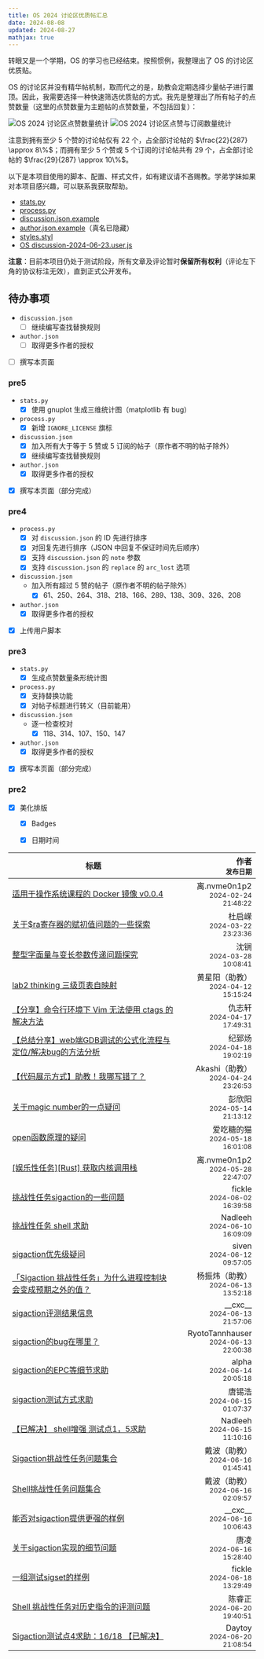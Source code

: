 ```yaml
---
title: OS 2024 讨论区优质帖汇总
date: 2024-08-08
updated: 2024-08-27
mathjax: true
---
```

<style>
th:nth-child(2),
td:nth-child(2) {
    text-align: right;
}
</style>

转眼又是一个学期，OS 的学习也已经结束。按照惯例，我整理出了 OS 的讨论区优质贴。

OS 的讨论区并没有精华帖机制，取而代之的是，助教会定期选择少量帖子进行置顶。因此，我需要选择一种快速筛选优质贴的方式。我先是整理出了所有帖子的点赞数量（这里的点赞数量为主题帖的点赞数量，不包括回复）：

![OS 2024 讨论区点赞数量统计](/images/os-discussions/likes.svg)
![OS 2024 讨论区点赞与订阅数量统计](/images/os-discussions/stats.svg)

注意到拥有至少 5 个赞的讨论帖仅有 22 个，占全部讨论帖的 $\frac{22}{287} \approx 8\%$；而拥有至少 5 个赞或 5 个订阅的讨论帖共有 29 个，占全部讨论帖的 $\frac{29}{287} \approx 10\%$。

以下是本项目使用的脚本、配置、样式文件，如有建议请不吝赐教。学弟学妹如果对本项目感兴趣，可以联系我获取帮助。
 -  [stats.py](/images/os-discussions/stats.py)
 -  [process.py](/images/os-discussions/process.py)
 -  [discussion.json.example](/images/os-discussions/discussion.json.example)
 -  [author.json.example](/images/os-discussions/author.json.example)（真名已隐藏）
 -  [styles.styl](https://github.com/TripleCamera/triplecamera.github.io/tree/main/source/_data/styles.styl)
 -  [OS discussion-2024-06-23.user.js](/images/os-discussions/OS%20discussion-2024-06-23.user.js)

**注意**：目前本项目仍处于测试阶段，所有文章及评论暂时**保留所有权利**（评论左下角的协议标注无效），直到正式公开发布。

## 待办事项
 -  `discussion.json`
     -  [ ] 继续编写查找替换规则
 -  `author.json`
     -  [ ] 取得更多作者的授权
 -  [ ] 撰写本页面

### pre5
 -  `stats.py`
     -  [x] 使用 gnuplot 生成三维统计图（matplotlib 有 bug）
 -  `process.py`
     -  [x] 新增 `IGNORE_LICENSE` 旗标
 -  `discussion.json`
     -  [x] 加入所有大于等于 5 赞或 5 订阅的帖子（原作者不明的帖子除外）
     -  [x] 继续编写查找替换规则
 -  `author.json`
     -  [x] 取得更多作者的授权
 -  [x] 撰写本页面（部分完成）

### pre4
 -  `process.py`
     -  [x] 对 `discussion.json` 的 ID 先进行排序
     -  [x] 对回复先进行排序（JSON 中回复不保证时间先后顺序）
     -  [x] 支持 `discussion.json` 的 `note` 参数
     -  [x] 支持 `discussion.json` 的 `replace` 的 `arc_lost` 选项
 -  `discussion.json`
     -  加入所有超过 5 赞的帖子（原作者不明的帖子除外）
         -  [x] 61、250、264、318、218、166、289、138、309、326、208
 -  `author.json`
     -  [x] 取得更多作者的授权
 -  [x] 上传用户脚本

### pre3
 -  `stats.py`
     -  [x] 生成点赞数量条形统计图
 -  `process.py`
     -  [x] 支持替换功能
     -  [x] 对帖子标题进行转义（目前能用）
 -  `discussion.json`
     -  逐一检查校对
         -  [x] 118、314、107、150、147
 -  `author.json`
     -  [x] 取得更多作者的授权
 -  [x] 撰写本页面（部分完成）

### pre2
 -  [x] 美化排版
     -  [x] Badges
     -  [x] 日期时间


| 标题 | 作者<br><small>发布日期</small> |
|-|-|
| [适用于操作系统课程的 Docker 镜像 v0.0.4](61) | 离.nvme0n1p2<br><small>2024-02-24 21:48:22</small> |
| [关于$ra寄存器的赋初值问题的一些探索](107) | 杜启嵘<br><small>2024-03-22 23:23:36</small> |
| [整型字面量与变长参数传递问题探究](118) | 沈锎<br><small>2024-03-28 10:08:41</small> |
| [lab2 thinking 三级页表自映射](138) | 黄星阳（助教）<br><small>2024-04-12 15:15:24</small> |
| [【分享】命令行环境下 Vim 无法使用 ctags 的解决方法](147) | 仇志轩<br><small>2024-04-17 17:49:31</small> |
| [【总结分享】web端GDB调试的公式化流程与定位/解决bug的方法分析](150) | 纪郅炀<br><small>2024-04-18 19:02:19</small> |
| [【代码展示方式】助教！我哪写错了？](166) | Akashi（助教）<br><small>2024-04-24 23:26:53</small> |
| [关于magic number的一点疑问](208) | 彭欣阳<br><small>2024-05-14 21:13:12</small> |
| [open函数原理的疑问](218) | 爱吃糖的猫<br><small>2024-05-18 16:01:08</small> |
| [ [娱乐性任务][Rust] 获取内核调用栈 ](250) | 离.nvme0n1p2<br><small>2024-05-28 22:47:07</small> |
| [挑战性任务sigaction的一些问题](264) | fickle<br><small>2024-06-02 16:39:58</small> |
| [挑战性任务 shell 求助](275) | Nadleeh<br><small>2024-06-10 16:09:09</small> |
| [sigaction优先级疑问](281) | siven<br><small>2024-06-12 09:57:05</small> |
| [「Sigaction 挑战性任务」为什么进程控制块会变成预期之外的值？](289) | 杨振炜（助教）<br><small>2024-06-13 13:52:18</small> |
| [sigaction评测结果信息](295) | &#x5F;&#x5F;cxc&#x5F;&#x5F;<br><small>2024-06-13 21:57:06</small> |
| [sigaction的bug在哪里？](296) | RyotoTannhauser<br><small>2024-06-13 22:00:38</small> |
| [sigaction的EPC等细节求助](302) | alpha<br><small>2024-06-14 20:05:18</small> |
| [sigaction测试方式求助](304) | 唐锡浩<br><small>2024-06-15 01:07:37</small> |
| [【已解决】 shell增强 测试点1，5求助](305) | Nadleeh<br><small>2024-06-15 11:10:16</small> |
| [Sigaction挑战性任务问题集合](308) | 戴波（助教）<br><small>2024-06-16 01:45:41</small> |
| [Shell挑战性任务问题集合](309) | 戴波（助教）<br><small>2024-06-16 02:09:57</small> |
| [能否对sigaction提供更强的样例](311) | &#x5F;&#x5F;cxc&#x5F;&#x5F;<br><small>2024-06-16 10:06:43</small> |
| [关于sigaction实现的细节问题](314) | 唐凌<br><small>2024-06-16 15:28:40</small> |
| [一组测试sigset的样例](318) | fickle<br><small>2024-06-18 13:29:49</small> |
| [Shell 挑战性任务对历史指令的评测问题](326) | 陈睿正<br><small>2024-06-20 19:40:51</small> |
| [Sigaction测试点4求助：16/18 【已解决】](327) | Daytoy<br><small>2024-06-20 21:08:54</small> |
